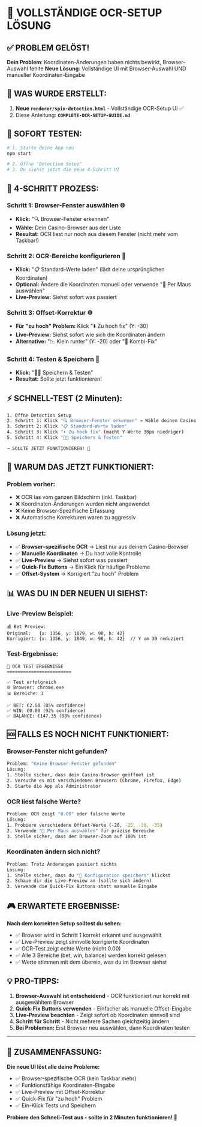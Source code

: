 # 🎯 VOLLSTÄNDIGE OCR-SETUP LÖSUNG

## ✅ **PROBLEM GELÖST!**

**Dein Problem**: Koordinaten-Änderungen haben nichts bewirkt, Browser-Auswahl fehlte
**Neue Lösung**: Vollständige UI mit Browser-Auswahl UND manueller Koordinaten-Eingabe

## 📁 **WAS WURDE ERSTELLT:**

1. **Neue `renderer/spin-detection.html`** - Vollständige OCR-Setup UI ✅
2. Diese Anleitung: **`COMPLETE-OCR-SETUP-GUIDE.md`**

## 🚀 **SOFORT TESTEN:**

```bash
# 1. Starte deine App neu
npm start

# 2. Öffne "Detection Setup" 
# 3. Du siehst jetzt die neue 4-Schritt UI
```

## 🎯 **4-SCHRITT PROZESS:**

### **Schritt 1: Browser-Fenster auswählen** 🌐
- **Klick:** "🔍 Browser-Fenster erkennen"  
- **Wähle:** Dein Casino-Browser aus der Liste
- **Resultat:** OCR liest nur noch aus diesem Fenster (nicht mehr vom Taskbar!)

### **Schritt 2: OCR-Bereiche konfigurieren** 📝  
- **Klick:** "📋 Standard-Werte laden" (lädt deine ursprünglichen Koordinaten)
- **Optional:** Ändere die Koordinaten manuell oder verwende "📍 Per Maus auswählen"
- **Live-Preview:** Siehst sofort was passiert

### **Schritt 3: Offset-Korrektur** ⚙️
- **Für "zu hoch" Problem:** Klick "⬇️ Zu hoch fix" (Y: -30)
- **Live-Preview:** Siehst sofort wie sich die Koordinaten ändern
- **Alternative:** "📉 Klein runter" (Y: -20) oder "🎯 Kombi-Fix"

### **Schritt 4: Testen & Speichern** 🧪
- **Klick:** "💾🧪 Speichern & Testen"
- **Resultat:** Sollte jetzt funktionieren!

## ⚡ **SCHNELL-TEST (2 Minuten):**

```bash
1. Öffne Detection Setup
2. Schritt 1: Klick "🔍 Browser-Fenster erkennen" → Wähle deinen Casino-Browser
3. Schritt 2: Klick "📋 Standard-Werte laden" 
4. Schritt 3: Klick "⬇️ Zu hoch fix" (macht Y-Werte 30px niedriger)
5. Schritt 4: Klick "💾🧪 Speichern & Testen"

→ SOLLTE JETZT FUNKTIONIEREN! 🎉
```

## 🔧 **WARUM DAS JETZT FUNKTIONIERT:**

### **Problem vorher:**
- ❌ OCR las vom ganzen Bildschirm (inkl. Taskbar)
- ❌ Koordinaten-Änderungen wurden nicht angewendet  
- ❌ Keine Browser-Spezifische Erfassung
- ❌ Automatische Korrekturen waren zu aggressiv

### **Lösung jetzt:**
- ✅ **Browser-spezifische OCR** → Liest nur aus deinem Casino-Browser
- ✅ **Manuelle Koordinaten** → Du hast volle Kontrolle
- ✅ **Live-Preview** → Siehst sofort was passiert
- ✅ **Quick-Fix Buttons** → Ein Klick für häufige Probleme
- ✅ **Offset-System** → Korrigiert "zu hoch" Problem

## 📊 **WAS DU IN DER NEUEN UI SIEHST:**

### **Live-Preview Beispiel:**
```
💰 Bet Preview:
Original:   {x: 1356, y: 1079, w: 98, h: 42}
Korrigiert: {x: 1356, y: 1049, w: 98, h: 42}  // Y um 30 reduziert
```

### **Test-Ergebnisse:**
```
🧪 OCR TEST ERGEBNISSE
========================

✅ Test erfolgreich
🌐 Browser: chrome.exe
📊 Bereiche: 3

✅ BET: €2.50 (85% confidence)
✅ WIN: €0.00 (92% confidence)  
✅ BALANCE: €147.35 (88% confidence)
```

## 🆘 **FALLS ES NOCH NICHT FUNKTIONIERT:**

### **Browser-Fenster nicht gefunden?**
```bash
Problem: "Keine Browser-Fenster gefunden"
Lösung: 
1. Stelle sicher, dass dein Casino-Browser geöffnet ist
2. Versuche es mit verschiedenen Browsern (Chrome, Firefox, Edge)
3. Starte die App als Administrator
```

### **OCR liest falsche Werte?**
```bash
Problem: OCR zeigt "0.00" oder falsche Werte
Lösung:
1. Probiere verschiedene Offset-Werte (-20, -25, -30, -35)  
2. Verwende "📍 Per Maus auswählen" für präzise Bereiche
3. Stelle sicher, dass der Browser-Zoom auf 100% ist
```

### **Koordinaten ändern sich nicht?**
```bash
Problem: Trotz Änderungen passiert nichts
Lösung:
1. Stelle sicher, dass du "💾 Konfiguration speichern" klickst
2. Schaue dir die Live-Preview an (sollte sich ändern)  
3. Verwende die Quick-Fix Buttons statt manuelle Eingabe
```

## 🎮 **ERWARTETE ERGEBNISSE:**

**Nach dem korrekten Setup solltest du sehen:**
- ✅ Browser wird in Schritt 1 korrekt erkannt und ausgewählt
- ✅ Live-Preview zeigt sinnvolle korrigierte Koordinaten  
- ✅ OCR-Test zeigt echte Werte (nicht 0.00)
- ✅ Alle 3 Bereiche (bet, win, balance) werden korrekt gelesen
- ✅ Werte stimmen mit dem überein, was du im Browser siehst

## 💡 **PRO-TIPPS:**

1. **Browser-Auswahl ist entscheidend** - OCR funktioniert nur korrekt mit ausgewähltem Browser
2. **Quick-Fix Buttons verwenden** - Einfacher als manuelle Offset-Eingabe
3. **Live-Preview beachten** - Zeigt sofort ob Koordinaten sinnvoll sind  
4. **Schritt für Schritt** - Nicht mehrere Sachen gleichzeitig ändern
5. **Bei Problemen:** Erst Browser neu auswählen, dann Koordinaten testen

---

## 🚀 **ZUSAMMENFASSUNG:**

**Die neue UI löst alle deine Probleme:**
- ✅ Browser-spezifische OCR (kein Taskbar mehr)
- ✅ Funktionsfähige Koordinaten-Eingabe  
- ✅ Live-Preview mit Offset-Korrektur
- ✅ Quick-Fix für "zu hoch" Problem
- ✅ Ein-Klick Tests und Speichern

**Probiere den Schnell-Test aus - sollte in 2 Minuten funktionieren! 🎉**
